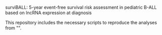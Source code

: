 surviBALL: 5-year event-free survival risk assessment in pediatric B-ALL based on lncRNA expression at diagnosis

This repository includes the necessary scripts to reproduce the analyses from "".

